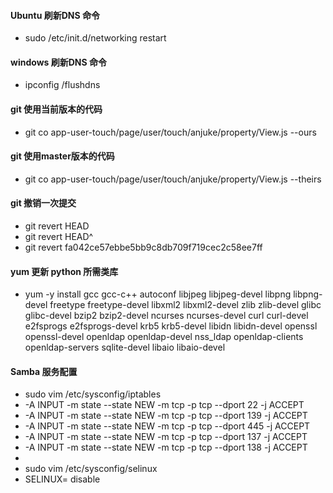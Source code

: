#### Ubuntu 刷新DNS 命令
  * sudo /etc/init.d/networking restart
 

#### windows 刷新DNS 命令
  * ipconfig /flushdns


#### git 使用当前版本的代码
  * git co app-user-touch/page/user/touch/anjuke/property/View.js --ours
  

#### git 使用master版本的代码
  * git co app-user-touch/page/user/touch/anjuke/property/View.js --theirs


#### git 撤销一次提交
  * git revert HEAD
  * git revert HEAD^  
  * git revert fa042ce57ebbe5bb9c8db709f719cec2c58ee7ff

#### yum 更新 python 所需类库
  * yum -y install gcc gcc-c++ autoconf libjpeg libjpeg-devel libpng libpng-devel freetype freetype-devel libxml2 libxml2-devel zlib zlib-devel glibc glibc-devel bzip2 bzip2-devel ncurses ncurses-devel curl curl-devel e2fsprogs e2fsprogs-devel krb5 krb5-devel libidn libidn-devel openssl openssl-devel openldap openldap-devel nss_ldap openldap-clients openldap-servers sqlite-devel libaio libaio-devel


#### Samba 服务配置
  * sudo vim /etc/sysconfig/iptables
  * -A INPUT -m state --state NEW -m tcp -p tcp --dport 22 -j ACCEPT
  * -A INPUT -m state --state NEW -m tcp -p tcp --dport 139 -j ACCEPT
  * -A INPUT -m state --state NEW -m tcp -p tcp --dport 445 -j ACCEPT
  * -A INPUT -m state --state NEW -m tcp -p tcp --dport 137 -j ACCEPT
  * -A INPUT -m state --state NEW -m tcp -p tcp --dport 138 -j ACCEPT
  * 
  * sudo vim /etc/sysconfig/selinux
  * SELINUX= disable
  

